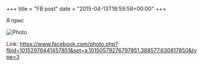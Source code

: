 +++
title = "FB post"
date = "2015-04-13T18:59:58+00:00"
+++

Я прнс

![Photo](https://scontent.xx.fbcdn.net/v/t1.0-0/p130x130/11156356_10152976441457851_7214541328437210519_n.jpg?oh=aa2836efa463a56f0993fe430ae3790f&oe=59A9DF4F)


Link: https://www.facebook.com/photo.php?fbid=10152976441457851&set=a.10150579276797851.388577.630817850&type=3
